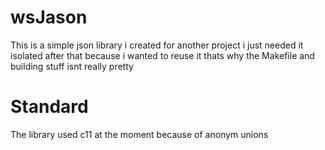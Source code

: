 # wsJason

This is a simple json library i created for another project i just needed it isolated after that because i wanted to reuse it thats why the Makefile and building stuff isnt really pretty

# Standard
 The library used c11 at the moment because of anonym unions
